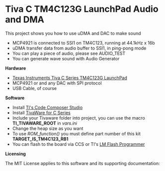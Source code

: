 Tiva C TM4C123G LaunchPad Audio and DMA
=======================================

This project shows you how to use uDMA and DAC to make sound
- MCP4921 is connected to SSI1 on TM4C123, running at 44.1kHz x 16b
- uDMA transfer data from audio buffer to SSI1, in ping-pong mode
- You can play a piece of audio, please see AUDIO_TEST
- You can generate wave sound with Audio Generator

**Hardware**

- [Texas Instruments Tiva C Series TM4C123G LaunchPad](http://www.ti.com/tool/ek-tm4c123gxl)
- MCP4921 or and any DAC with SPI protocol
- USB Cable, of course


**Software**

- Install [TI's Code Composer Studio](http://www.ti.com/tool/ccstudio)
- Install [TivaWare for C Series](http://www.ti.com/tool/sw-tm4c)
- Include your Tivaware folder into project, you can use the macro **TI_TIVAWARE_ROOT** in _vars.ini_
- Change the heap size as you want
- To use _ROM_function()_ you must define part number of this kit __TARGET_IS_TM4C123_RB1__
- You can flash to the board via CCS or TI's [LM Flash Programmer](http://www.ti.com/tool/lmflashprogrammer)

**Licensing**

The MIT License applies to this software and its supporting documentation:
